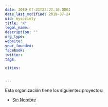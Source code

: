 ```yaml
---
date: 2019-07-21T23:22:18.000Z
date_last_modified: 2019-07-24
uid: mysociety
title: "X"
legal_name: 
description: ""
org_type: 
website: 
year_founded: 
facebook: 
twitter: 
tags:

cities: 


---
```


Esta organización tiene los siguientes proyectos:

- [Sin Nombre](/proyectos/sin-nombre)

